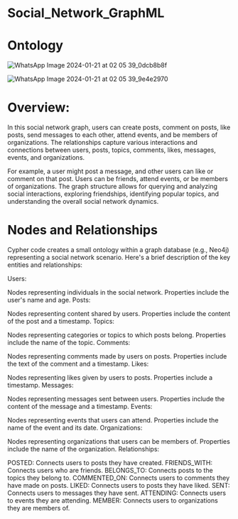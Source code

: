# Social_Network_GraphML

# Ontology
![WhatsApp Image 2024-01-21 at 02 05 39_0dcb8b8f](https://github.com/NitikaNahata/Social_Network_GraphML/assets/149837825/413d665e-f6e6-4124-b75e-4ef959d9a10e)

![WhatsApp Image 2024-01-21 at 02 05 39_9e4e2970](https://github.com/NitikaNahata/Social_Network_GraphML/assets/149837825/7c6b447e-bb87-4e5f-9264-14e8fc11cf05)




# Overview:
In this social network graph, users can create posts, comment on posts, like posts, send messages to each other, attend events, and be members of organizations. The relationships capture various interactions and connections between users, posts, topics, comments, likes, messages, events, and organizations.

For example, a user might post a message, and other users can like or comment on that post. Users can be friends, attend events, or be members of organizations. The graph structure allows for querying and analyzing social interactions, exploring friendships, identifying popular topics, and understanding the overall social network dynamics.


# Nodes and Relationships

Cypher code creates a small ontology within a graph database (e.g., Neo4j) representing a social network scenario. Here's a brief description of the key entities and relationships:

Users:

Nodes representing individuals in the social network.
Properties include the user's name and age.
Posts:

Nodes representing content shared by users.
Properties include the content of the post and a timestamp.
Topics:

Nodes representing categories or topics to which posts belong.
Properties include the name of the topic.
Comments:

Nodes representing comments made by users on posts.
Properties include the text of the comment and a timestamp.
Likes:

Nodes representing likes given by users to posts.
Properties include a timestamp.
Messages:

Nodes representing messages sent between users.
Properties include the content of the message and a timestamp.
Events:

Nodes representing events that users can attend.
Properties include the name of the event and its date.
Organizations:

Nodes representing organizations that users can be members of.
Properties include the name of the organization.
Relationships:

POSTED: Connects users to posts they have created.
FRIENDS_WITH: Connects users who are friends.
BELONGS_TO: Connects posts to the topics they belong to.
COMMENTED_ON: Connects users to comments they have made on posts.
LIKED: Connects users to posts they have liked.
SENT: Connects users to messages they have sent.
ATTENDING: Connects users to events they are attending.
MEMBER: Connects users to organizations they are members of.
